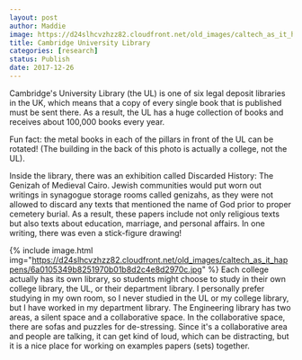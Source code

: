 ```yaml
---
layout: post
author: Maddie
image: https://d24slhcvzhzz82.cloudfront.net/old_images/caltech_as_it_happens/6a0105349b8251970b01b8d2c4e8cb970c.jpg
title: Cambridge University Library
categories: [research]
status: Publish
date: 2017-12-26
---
```



Cambridge's University Library (the UL) is one of six legal deposit libraries in the UK, which means that a copy of every single book that is published must be sent there. As a result, the UL has a huge collection of books and receives about 100,000 books every year.

Fun fact: the metal books in each of the pillars in front of the UL can be rotated! (The building in the back of this photo is actually a college, not the UL).

Inside the library, there was an exhibition called Discarded History: The Genizah of Medieval Cairo. Jewish communities would put worn out writings in synagogue storage rooms called genizahs, as they were not allowed to discard any texts that mentioned the name of God prior to proper cemetery burial. As a result, these papers include not only religious texts but also texts about education, marriage, and personal affairs. In one writing, there was even a stick-figure drawing!

{% include image.html img="https://d24slhcvzhzz82.cloudfront.net/old_images/caltech_as_it_happens/6a0105349b8251970b01b8d2c4e8d2970c.jpg" %}
Each college actually has its own library, so students might choose to study in their own college library, the UL, or their department library. I personally prefer studying in my own room, so I never studied in the UL or my college library, but I have worked in my department library. The Engineering library has two areas, a silent space and a collaborative space. In the collaborative space, there are sofas and puzzles for de-stressing. Since it's a collaborative area and people are talking, it can get kind of loud, which can be distracting, but it is a nice place for working on examples papers (sets) together.

